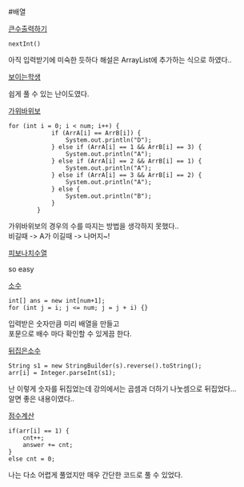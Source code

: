 #배열

[큰수출력하기](큰수출력하기.java)
```
nextInt()
```
아직 입력받기에 미숙한 듯하다
해설은 ArrayList에 추가하는 식으로 하였다..

[보이는학생](보이는학생.java)

쉽게 풀 수 있는 난이도였다.

[가위바위보](가위바위보.java)
```
for (int i = 0; i < num; i++) {
            if (ArrA[i] == ArrB[i]) {
                System.out.println("D");
            } else if (ArrA[i] == 1 && ArrB[i] == 3) {
                System.out.println("A");
            } else if (ArrA[i] == 2 && ArrB[i] == 1) {
                System.out.println("A");
            } else if (ArrA[i] == 3 && ArrB[i] == 2) {
                System.out.println("A");
            } else {
                System.out.println("B");
            }
        }
```
가위바위보의 경우의 수를 따지는 방법을 생각하지 못했다..\
비길때 -> A가 이길때 -> 나머지~!

[피보나치수열](피보나치수열.java)

so easy

[소수](소수.java)
```
int[] ans = new int[num+1];
for (int j = i; j <= num; j = j + i) {}
```
입력받은 숫자만큼 미리 배열을 만들고\
포문으로 배수 마다 확인할 수 있게끔 한다.

[뒤집은소수](뒤집은소수.java)
```
String s1 = new StringBuilder(s).reverse().toString();
arr[i] = Integer.parseInt(s1);
```
난 이렇게 숫자를 뒤집었는데 강의에서는 곱셈과 더하기 나눗셈으로 뒤집었다...\
알면 좋은 내용이였다..

[점수계산](점수계산.java)
```
if(arr[i] == 1) {
    cnt++;
    answer += cnt;
}
else cnt = 0;
```
나는 다소 어렵게 풀었지만 매우 간단한 코드로 풀 수 있었다.